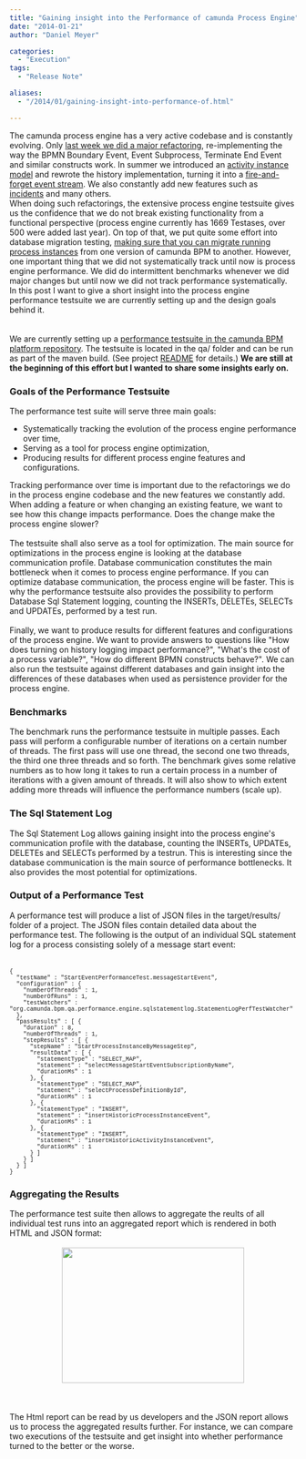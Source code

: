 ```yaml
---
title: "Gaining insight into the Performance of camunda Process Engine"
date: "2014-01-21"
author: "Daniel Meyer"

categories:
  - "Execution"
tags: 
  - "Release Note"

aliases:
  - "/2014/01/gaining-insight-into-performance-of.html"

---
```


<div>
The camunda process engine has a very active codebase and is constantly evolving. Only <a href="https://github.com/camunda/camunda-bpm-platform/commit/202913749dcd3ec88761699340a8bd0529b84e03">last week we did a major refactoring</a>, re-implementing the way the BPMN Boundary Event, Event Subprocess, Terminate End Event and similar constructs work. In summer we introduced an <a href="http://blog.camunda.org/2013/06/introducing-activity-instance-model-to.html">activity instance model</a> and rewrote the history implementation, turning it into a <a href="http://docs.camunda.org/latest/guides/user-guide/#process-engine-history-and-audit-event-log">fire-and-forget event stream</a>.&nbsp;We also constantly add new features such as <a href="http://docs.camunda.org/latest/guides/user-guide/#process-engine-incidents">incidents</a>&nbsp;and many others.<br />
When doing such refactorings, the extensive process engine testsuite gives us the confidence that we do not break existing functionality from a functional perspective (process engine currently has 1669&nbsp;Testases, over 500 were added last year). On top of that, we put quite some effort into database migration testing, <a href="https://github.com/camunda/camunda-bpm-platform/blob/5984ad3ba7552c4e07b5126802059b931753c08a/qa/test-db-instance-migration/test-fixture-70/src/test/java/org/camunda/bpm/qa/upgrade/TestActivityInstanceUpgrade.java">making sure that you can migrate running process instances</a> from one version of camunda BPM to another. However, one important thing that we did not systematically track until now is process engine performance. We did do intermittent benchmarks whenever we did major changes but until now we did not track performance systematically.<br />
In this post I want to give a short insight into the process engine performance testsuite we are currently setting up and the design goals behind it.<br />
<a name='more'></a><br />
<br />
We are currently setting up a <a href="https://github.com/camunda/camunda-bpm-platform/tree/master/qa/performance-tests-engine">performance testsuite in the camunda BPM platform repository</a>. The testsuite is located in the qa/ folder and can be run as part of the maven build. (See project <a href="https://github.com/camunda/camunda-bpm-platform/blob/master/qa/performance-tests-engine/README.md">README</a> for details.) <b>We are still at the beginning of this effort but I wanted to share some insights early on.</b><br />
<h3>
Goals of the Performance Testsuite</h3>
The performance test suite will serve three main goals:<br />
<ul>
<li>Systematically tracking the evolution of the process engine performance over time,</li>
<li>Serving as a tool for process engine optimization,</li>
<li>Producing results for different process engine features and configurations.</li>
</ul>
<div>
Tracking performance over time is important due to the refactorings we do in the process engine codebase and the new features we constantly add. When adding a feature or when changing an existing feature, we want to see how this change impacts performance. Does the change make the process engine slower?</div>
<div>
<br /></div>
<div>
The testsuite shall also serve as a tool for optimization. The main source for optimizations in the process engine is looking at the database communication profile. Database communication constitutes the main bottleneck when it comes to process engine performance. If you can optimize database communication, the process engine will be faster. This is why the performance testsuite also provides the possibility to perform Database Sql Statement logging, counting the INSERTs, DELETEs, SELECTs and UPDATEs, performed by a test run.&nbsp;</div>
<div>
<br /></div>
<div>
Finally, we want to produce results for different features and configurations of the process engine. We want to provide answers to questions like "How does turning on history logging impact performance?", "What's the cost of a process variable?", "How do different BPMN constructs behave?". We can also run the testsuite against different databases and gain insight into the differences of these databases when used as persistence provider for the process engine.</div>
<h3>
Benchmarks</h3>
<div>
The benchmark runs the performance testsuite in multiple passes. Each pass will perform a configurable number of iterations on a certain number of threads. The first pass will use one thread, the second one two threads, the third one three threads and so forth. The benchmark gives some relative numbers as to how long it takes to run a certain process in a number of iterations with a given amount of threads. It will also show to which extent adding more threads will influence the performance numbers (scale up).<br />
<h3>
The Sql Statement Log</h3>
</div>
<div>
The Sql Statement Log allows gaining insight into the process engine's communication profile with the database, counting the INSERTs, UPDATEs, DELETEs and SELECTs performed by a testrun. This is interesting since the database communication is the main source of performance bottlenecks. It also provides the most potential for optimizations.</div>
<h3>
Output of a Performance Test</h3>
<div>
A performance test will produce a list of JSON files in the target/results/ folder of a project. The JSON files contain detailed data about the performance test. The following is the output of an individual SQL statement log for a process consisting solely of a message start event:</div>
<div>
<br /></div>
<br />
<div>
<span style="font-family: Courier New, Courier, monospace; font-size: x-small;">{</span></div>
<div>
<div>
<span style="font-family: Courier New, Courier, monospace; font-size: x-small;">&nbsp; "testName" : "StartEventPerformanceTest.messageStartEvent",</span></div>
<div>
<span style="font-family: Courier New, Courier, monospace; font-size: x-small;">&nbsp; "configuration" : {</span></div>
<div>
<span style="font-family: Courier New, Courier, monospace; font-size: x-small;">&nbsp; &nbsp; "numberOfThreads" : 1,</span></div>
<div>
<span style="font-family: Courier New, Courier, monospace; font-size: x-small;">&nbsp; &nbsp; "numberOfRuns" : 1,</span></div>
<div>
<span style="font-family: Courier New, Courier, monospace; font-size: x-small;">&nbsp; &nbsp; "testWatchers" : "org.camunda.bpm.qa.performance.engine.sqlstatementlog.StatementLogPerfTestWatcher"</span></div>
<div>
<span style="font-family: Courier New, Courier, monospace; font-size: x-small;">&nbsp; },</span></div>
<div>
<span style="font-family: Courier New, Courier, monospace; font-size: x-small;">&nbsp; "passResults" : [ {</span></div>
<div>
<span style="font-family: Courier New, Courier, monospace; font-size: x-small;">&nbsp; &nbsp; "duration" : 8,</span></div>
<div>
<span style="font-family: Courier New, Courier, monospace; font-size: x-small;">&nbsp; &nbsp; "numberOfThreads" : 1,</span></div>
<div>
<span style="font-family: Courier New, Courier, monospace; font-size: x-small;">&nbsp; &nbsp; "stepResults" : [ {</span></div>
<div>
<span style="font-family: Courier New, Courier, monospace; font-size: x-small;">&nbsp; &nbsp; &nbsp; "stepName" : "StartProcessInstanceByMessageStep",</span></div>
<div>
<span style="font-family: Courier New, Courier, monospace; font-size: x-small;">&nbsp; &nbsp; &nbsp; "resultData" : [ {</span></div>
<div>
<span style="font-family: Courier New, Courier, monospace; font-size: x-small;">&nbsp; &nbsp; &nbsp; &nbsp; "statementType" : "SELECT_MAP",</span></div>
<div>
<span style="font-family: Courier New, Courier, monospace; font-size: x-small;">&nbsp; &nbsp; &nbsp; &nbsp; "statement" : "selectMessageStartEventSubscriptionByName",</span></div>
<div>
<span style="font-family: Courier New, Courier, monospace; font-size: x-small;">&nbsp; &nbsp; &nbsp; &nbsp; "durationMs" : 1</span></div>
<div>
<span style="font-family: Courier New, Courier, monospace; font-size: x-small;">&nbsp; &nbsp; &nbsp; }, {</span></div>
<div>
<span style="font-family: Courier New, Courier, monospace; font-size: x-small;">&nbsp; &nbsp; &nbsp; &nbsp; "statementType" : "SELECT_MAP",</span></div>
<div>
<span style="font-family: Courier New, Courier, monospace; font-size: x-small;">&nbsp; &nbsp; &nbsp; &nbsp; "statement" : "selectProcessDefinitionById",</span></div>
<div>
<span style="font-family: Courier New, Courier, monospace; font-size: x-small;">&nbsp; &nbsp; &nbsp; &nbsp; "durationMs" : 1</span></div>
<div>
<span style="font-family: Courier New, Courier, monospace; font-size: x-small;">&nbsp; &nbsp; &nbsp; }, {</span></div>
<div>
<span style="font-family: Courier New, Courier, monospace; font-size: x-small;">&nbsp; &nbsp; &nbsp; &nbsp; "statementType" : "INSERT",</span></div>
<div>
<span style="font-family: Courier New, Courier, monospace; font-size: x-small;">&nbsp; &nbsp; &nbsp; &nbsp; "statement" : "insertHistoricProcessInstanceEvent",</span></div>
<div>
<span style="font-family: Courier New, Courier, monospace; font-size: x-small;">&nbsp; &nbsp; &nbsp; &nbsp; "durationMs" : 1</span></div>
<div>
<span style="font-family: Courier New, Courier, monospace; font-size: x-small;">&nbsp; &nbsp; &nbsp; }, {</span></div>
<div>
<span style="font-family: Courier New, Courier, monospace; font-size: x-small;">&nbsp; &nbsp; &nbsp; &nbsp; "statementType" : "INSERT",</span></div>
<div>
<span style="font-family: Courier New, Courier, monospace; font-size: x-small;">&nbsp; &nbsp; &nbsp; &nbsp; "statement" : "insertHistoricActivityInstanceEvent",</span></div>
<div>
<span style="font-family: Courier New, Courier, monospace; font-size: x-small;">&nbsp; &nbsp; &nbsp; &nbsp; "durationMs" : 1</span></div>
<div>
<span style="font-family: Courier New, Courier, monospace; font-size: x-small;">&nbsp; &nbsp; &nbsp; } ]</span></div>
<div>
<span style="font-family: Courier New, Courier, monospace; font-size: x-small;">&nbsp; &nbsp; } ]</span></div>
<div>
<span style="font-family: Courier New, Courier, monospace; font-size: x-small;">&nbsp; } ]</span></div>
<div>
<span style="font-family: Courier New, Courier, monospace; font-size: x-small;">}</span></div>
</div>
<h3>
Aggregating the Results</h3>
<div>
The performance test suite then allows to aggregate the reults of all individual test runs into an aggregated report which is rendered in both HTML and JSON format:&nbsp;</div>
<div>
<br /></div>
<div class="separator" style="clear: both; text-align: center;">
</div>
<div class="separator" style="clear: both; text-align: center;">
<a href="http://4.bp.blogspot.com/-OHkgUeJSTtg/Ut4uxbWC7wI/AAAAAAAAASA/yxfU02JDbDM/s1600/sql-statement-log-report.png" imageanchor="1" style="margin-left: 1em; margin-right: 1em;"><img border="0" src="http://4.bp.blogspot.com/-OHkgUeJSTtg/Ut4uxbWC7wI/AAAAAAAAASA/yxfU02JDbDM/s1600/sql-statement-log-report.png" height="238" width="320" /></a></div>
<br />
<br />
<br />
<div class="separator" style="clear: both; text-align: left;">
The Html report can be read by us developers and the JSON report allows us to process the aggregated results further. For instance, we can compare two executions of the testsuite and get insight into whether performance turned to the better or the worse.</div>

</div>